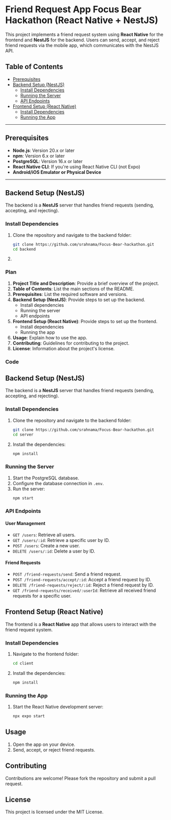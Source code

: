  
# Friend Request App Focus Bear Hackathon (React Native + NestJS)

This project implements a friend request system using **React Native** for the frontend and **NestJS** for the backend. Users can send, accept, and reject friend requests via the mobile app, which communicates with the NestJS API.

## Table of Contents

- [Prerequisites](#prerequisites)
- [Backend Setup (NestJS)](#backend-setup-nestjs)
  - [Install Dependencies](#install-dependencies)
  - [Running the Server](#running-the-server)
  - [API Endpoints](#api-endpoints)
- [Frontend Setup (React Native)](#frontend-setup-react-native)
  - [Install Dependencies](#install-dependencies-frontend)
  - [Running the App](#running-the-app)
 

---

## Prerequisites

- **Node.js**: Version 20.x or later
- **npm**: Version 6.x or later
- **PostgreSQL**: Version 16.x or later
- **React Native CLI**: If you're using React Native CLI (not Expo)
- **Android/iOS Emulator or Physical Device**

---

## Backend Setup (NestJS)

The backend is a **NestJS** server that handles friend requests (sending, accepting, and rejecting).

### Install Dependencies

1. Clone the repository and navigate to the backend folder:
   ```bash
   git clone https://github.com/srahnama/Focus-Bear-hackathon.git
   cd backend
   ```
2. 
### Plan

1. **Project Title and Description**: Provide a brief overview of the project.
2. **Table of Contents**: List the main sections of the README.
3. **Prerequisites**: List the required software and versions.
4. **Backend Setup (NestJS)**: Provide steps to set up the backend.
   - Install dependencies
   - Running the server
   - API endpoints
5. **Frontend Setup (React Native)**: Provide steps to set up the frontend.
   - Install dependencies
   - Running the app
6. **Usage**: Explain how to use the app.
7. **Contributing**: Guidelines for contributing to the project.
8. **License**: Information about the project's license.

### Code
 
 
 
## Backend Setup (NestJS)

The backend is a **NestJS** server that handles friend requests (sending, accepting, and rejecting).

### Install Dependencies

1. Clone the repository and navigate to the backend folder:
   ```bash
   git clone https://github.com/srahnama/Focus-Bear-hackathon.git
   cd server
   ```
2. Install the dependencies:
   ```bash
   npm install
   ```

### Running the Server

1. Start the PostgreSQL database.
2. Configure the database connection in `.env`.
3. Run the server:
   ```bash
   npm start
   ```

### API Endpoints

 

#### User Management
- `GET /users`: Retrieve all users.
- `GET /users/:id`: Retrieve a specific user by ID.
- `POST /users`: Create a new user.
- `DELETE /users/:id`: Delete a user by ID.

#### Friend Requests
- `POST /friend-requests/send`: Send a friend request.
- `POST /friend-requests/accept/:id`: Accept a friend request by ID.
- `DELETE /friend-requests/reject/:id`: Reject a friend request by ID.
- `GET /friend-requests/received/:userId`: Retrieve all received friend requests for a specific user.
## Frontend Setup (React Native)

The frontend is a **React Native** app that allows users to interact with the friend request system.

### Install Dependencies

1. Navigate to the frontend folder:
   ```bash
   cd client
   ```
2. Install the dependencies:
   ```bash
   npm install
   ```

### Running the App

1. Start the React Native development server:
   ```bash
   npx expo start
   ```
 

## Usage

1. Open the app on your device.
2. Send, accept, or reject friend requests.

## Contributing

Contributions are welcome! Please fork the repository and submit a pull request.

## License

This project is licensed under the MIT License.
 